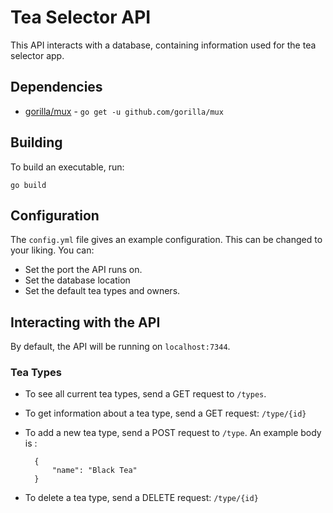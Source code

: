 Tea Selector API
===

This API interacts with a database, containing information used for the tea selector app.

## Dependencies
- [gorilla/mux](https://github.com/gorilla/mux) - `go get -u github.com/gorilla/mux`

## Building

To build an executable, run:
```
go build
```

## Configuration
The `config.yml` file gives an example configuration. This can be changed to your liking. You can:
- Set the port the API runs on.
- Set the database location
- Set the default tea types and owners.

## Interacting with the API
By default, the API will be running on `localhost:7344`.

### Tea Types

- To see all current tea types, send a GET request to `/types`.
- To get information about a tea type, send a GET request: `/type/{id}` 

- To add a new tea type, send a POST request to `/type`. An example body is :

        {
            "name": "Black Tea"
        }

- To delete a tea type, send a DELETE request: `/type/{id}`
